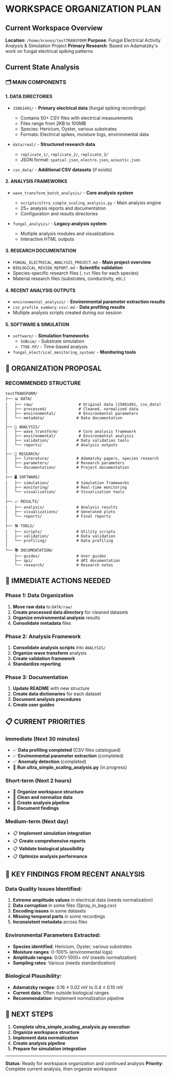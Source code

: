 # WORKSPACE ORGANIZATION PLAN

## Current Workspace Overview

**Location**: `/home/kronos/testTRANSFORM`
**Purpose**: Fungal Electrical Activity Analysis & Simulation Project
**Primary Research**: Based on Adamatzky's work on fungal electrical spiking patterns

## Current State Analysis

### 🗂️ **MAIN COMPONENTS**

#### 1. **DATA DIRECTORIES**
- `15061491/` - **Primary electrical data** (fungal spiking recordings)
  - Contains 50+ CSV files with electrical measurements
  - Files range from 2KB to 100MB
  - Species: Hericium, Oyster, various substrates
  - Formats: Electrical spikes, moisture logs, environmental data

- `data/real/` - **Structured research data**
  - `replicate_1/`, `replicate_2/`, `replicate_3/`
  - JSON format: `spatial.json`, `electro.json`, `acoustic.json`

- `csv_data/` - **Additional CSV datasets** (if exists)

#### 2. **ANALYSIS FRAMEWORKS**
- `wave_transform_batch_analysis/` - **Core analysis system**
  - `scripts/ultra_simple_scaling_analysis.py` - Main analysis engine
  - 25+ analysis reports and documentation
  - Configuration and results directories

- `fungal_analysis/` - **Legacy analysis system**
  - Multiple analysis modules and visualizations
  - Interactive HTML outputs

#### 3. **RESEARCH DOCUMENTATION**
- `FUNGAL_ELECTRICAL_ANALYSIS_PROJECT.md` - **Main project overview**
- `BIOLOGICAL_REVIEW_REPORT.md` - **Scientific validation**
- Species-specific research files (`.txt` files for each species)
- Material research files (substrates, conductivity, etc.)

#### 4. **RECENT ANALYSIS OUTPUTS**
- `environmental_analysis/` - **Environmental parameter extraction results**
- `csv_profile_summary.csv/.md` - **Data profiling results**
- Multiple analysis scripts created during our session

#### 5. **SOFTWARE & SIMULATION**
- `software/` - **Simulation frameworks**
  - `SUBsim/` - Substrate simulation
  - `TTOE-FP/` - Time-based analysis
- `fungal_electrical_monitoring_system/` - **Monitoring tools**

## 🎯 **ORGANIZATION PROPOSAL**

### **RECOMMENDED STRUCTURE**

```
testTRANSFORM/
├── 📊 DATA/
│   ├── raw/                    # Original data (15061491, csv_data)
│   ├── processed/              # Cleaned, normalized data
│   ├── environmental/          # Environmental parameters
│   └── metadata/              # Data documentation
│
├── 🔬 ANALYSIS/
│   ├── wave_transform/         # Core analysis framework
│   ├── environmental/          # Environmental analysis
│   ├── validation/            # Data validation tools
│   └── reports/               # Analysis outputs
│
├── 🧬 RESEARCH/
│   ├── literature/            # Adamatzky papers, species research
│   ├── parameters/            # Research parameters
│   └── documentation/         # Project documentation
│
├── 🖥️ SOFTWARE/
│   ├── simulation/            # Simulation frameworks
│   ├── monitoring/            # Real-time monitoring
│   └── visualization/         # Visualization tools
│
├── 📈 RESULTS/
│   ├── analysis/              # Analysis results
│   ├── visualizations/        # Generated plots
│   └── reports/               # Final reports
│
├── 🛠️ TOOLS/
│   ├── scripts/               # Utility scripts
│   ├── validation/            # Data validation
│   └── profiling/             # Data profiling
│
└── 📚 DOCUMENTATION/
    ├── guides/                # User guides
    ├── api/                   # API documentation
    └── research/              # Research notes
```

## 🚀 **IMMEDIATE ACTIONS NEEDED**

### **Phase 1: Data Organization**
1. **Move raw data** to `DATA/raw/`
2. **Create processed data directory** for cleaned datasets
3. **Organize environmental analysis** results
4. **Consolidate metadata** files

### **Phase 2: Analysis Framework**
1. **Consolidate analysis scripts** into `ANALYSIS/`
2. **Organize wave transform** analysis
3. **Create validation framework**
4. **Standardize reporting**

### **Phase 3: Documentation**
1. **Update README** with new structure
2. **Create data dictionaries** for each dataset
3. **Document analysis procedures**
4. **Create user guides**

## 📋 **CURRENT PRIORITIES**

### **Immediate (Next 30 minutes)**
- ✅ **Data profiling completed** (CSV files catalogued)
- ✅ **Environmental parameter extraction** (completed)
- ✅ **Anomaly detection** (completed)
- 🔄 **Run ultra_simple_scaling_analysis.py** (in progress)

### **Short-term (Next 2 hours)**
- 🔄 **Organize workspace structure**
- 🔄 **Clean and normalize data**
- 🔄 **Create analysis pipeline**
- 🔄 **Document findings**

### **Medium-term (Next day)**
- 📋 **Implement simulation integration**
- 📋 **Create comprehensive reports**
- 📋 **Validate biological plausibility**
- 📋 **Optimize analysis performance**

## 🎯 **KEY FINDINGS FROM RECENT ANALYSIS**

### **Data Quality Issues Identified:**
1. **Extreme amplitude values** in electrical data (needs normalization)
2. **Data corruption** in some files (Spray_in_bag.csv)
3. **Encoding issues** in some datasets
4. **Missing temporal parts** in some recordings
5. **Inconsistent metadata** across files

### **Environmental Parameters Extracted:**
- **Species identified**: Hericium, Oyster, various substrates
- **Moisture ranges**: 0-100% (environmental logs)
- **Amplitude ranges**: 0.001-1000+ mV (needs normalization)
- **Sampling rates**: Various (needs standardization)

### **Biological Plausibility:**
- **Adamatzky ranges**: 0.16 ± 0.02 mV to 0.4 ± 0.10 mV
- **Current data**: Often outside biological ranges
- **Recommendation**: Implement normalization pipeline

## 🔧 **NEXT STEPS**

1. **Complete ultra_simple_scaling_analysis.py execution**
2. **Organize workspace structure**
3. **Implement data normalization**
4. **Create analysis pipeline**
5. **Prepare for simulation integration**

---

**Status**: Ready for workspace organization and continued analysis
**Priority**: Complete current analysis, then organize workspace 